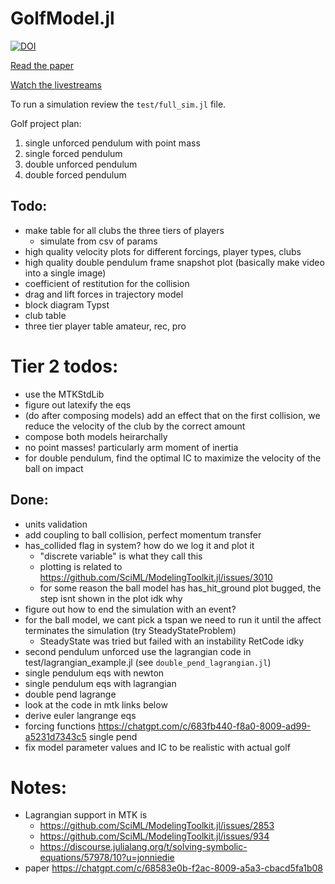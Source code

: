 # GolfModel.jl

[![DOI](https://zenodo.org/badge/DOI/10.5281/zenodo.15725743.svg)](https://doi.org/10.5281/zenodo.15725743)


[Read the paper](https://typst.app/project/rEXyNHyed1cLHdhb6K2hyO)

[Watch the livestreams](https://www.youtube.com/playlist?list=PL79kqjVnD2EM04mgYG0E-G8_ghoY8mQnG)

To run a simulation review the `test/full_sim.jl` file. 

Golf project plan:

1) single unforced pendulum with point mass 
2) single forced pendulum 
3) double unforced pendulum
4) double forced pendulum 


## Todo: 
- make table for all clubs the three tiers of players
    - simulate from csv of params
- high quality velocity plots for different forcings, player types, clubs 
- high quality double pendulum frame snapshot plot (basically make video into a single image)
- coefficient of restitution for the collision
- drag and lift forces in trajectory model 
- block diagram Typst
- club table
- three tier player table amateur, rec, pro


# Tier 2 todos:
- use the MTKStdLib 
- figure out latexify the eqs 
- (do after composing models) add an effect that on the first collision, we reduce the velocity of the club by the correct amount 
- compose both models heirarchally
- no point masses! particularly arm moment of inertia
- for double pendulum, find the optimal IC to maximize the velocity of the ball on impact 

## Done:
- units validation 
- add coupling to ball collision, perfect momentum transfer
- has_collided flag in system? how do we log it and plot it 
    * "discrete variable" is what they call this 
    * plotting is related to https://github.com/SciML/ModelingToolkit.jl/issues/3010
    * for some reason the ball model has has_hit_ground plot bugged, the step isnt shown in the plot idk why
- figure out how to end the simulation with an event?
- for the ball model, we cant pick a tspan we need to run it until the affect terminates the simulation (try SteadyStateProblem)
    * SteadyState was tried but failed with an instability RetCode idky
- second pendulum unforced use the lagrangian code in test/lagrangian_example.jl (see `double_pend_lagrangian.jl`)
- single pendulum eqs with newton
- single pendulum eqs with lagrangian
- double pend lagrange 
- look at the code in mtk links below 
- derive euler langrange eqs 
- forcing functions https://chatgpt.com/c/683fb440-f8a0-8009-ad99-a5231d7343c5 single pend
- fix model parameter values and IC to be realistic with actual golf

# Notes:
- Lagrangian support in MTK is 
    * https://github.com/SciML/ModelingToolkit.jl/issues/2853
    * https://github.com/SciML/ModelingToolkit.jl/issues/934
    * https://discourse.julialang.org/t/solving-symbolic-equations/57978/10?u=jonniedie
- paper https://chatgpt.com/c/68583e0b-f2ac-8009-a5a3-cbacd5fa1b08
